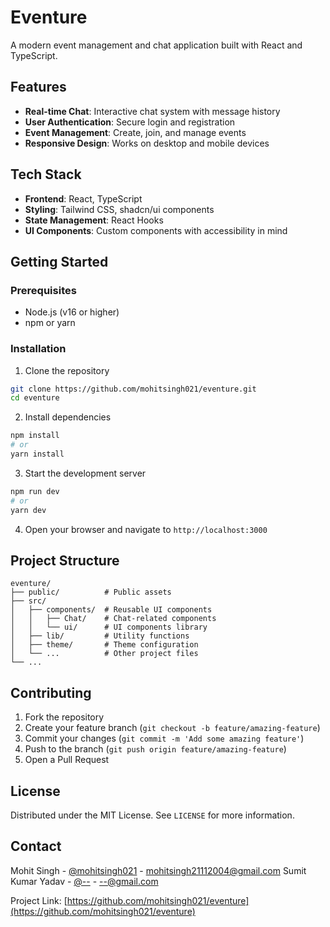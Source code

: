 # Eventure

A modern event management and chat application built with React and TypeScript.

## Features

- **Real-time Chat**: Interactive chat system with message history
- **User Authentication**: Secure login and registration
- **Event Management**: Create, join, and manage events
- **Responsive Design**: Works on desktop and mobile devices

## Tech Stack

- **Frontend**: React, TypeScript
- **Styling**: Tailwind CSS, shadcn/ui components
- **State Management**: React Hooks
- **UI Components**: Custom components with accessibility in mind

## Getting Started

### Prerequisites

- Node.js (v16 or higher)
- npm or yarn

### Installation

1. Clone the repository
```bash
git clone https://github.com/mohitsingh021/eventure.git
cd eventure
```

2. Install dependencies
```bash
npm install
# or
yarn install
```

3. Start the development server
```bash
npm run dev
# or
yarn dev
```

4. Open your browser and navigate to `http://localhost:3000`

## Project Structure

```
eventure/
├── public/          # Public assets
├── src/
│   ├── components/  # Reusable UI components
│   │   ├── Chat/    # Chat-related components
│   │   └── ui/      # UI components library
│   ├── lib/         # Utility functions
│   ├── theme/       # Theme configuration
│   └── ...          # Other project files
└── ...
```

## Contributing

1. Fork the repository
2. Create your feature branch (`git checkout -b feature/amazing-feature`)
3. Commit your changes (`git commit -m 'Add some amazing feature'`)
4. Push to the branch (`git push origin feature/amazing-feature`)
5. Open a Pull Request

## License

Distributed under the MIT License. See `LICENSE` for more information.

## Contact

Mohit Singh - [@mohitsingh021](https://twitter.com/mohitsingh021) - mohitsingh21112004@gmail.com
Sumit Kumar Yadav - [@--](https://twitter.com/--) - --@gmail.com

Project Link: [https://github.com/mohitsingh021/eventure](https://github.com/mohitsingh021/eventure)
